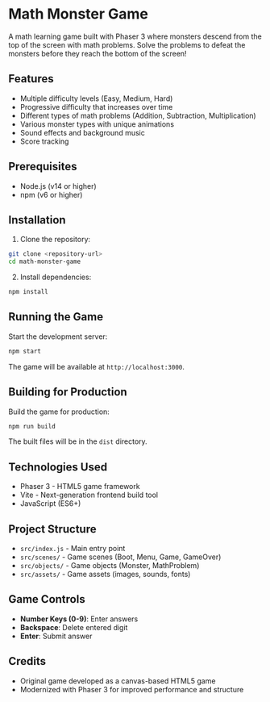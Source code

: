 # Math Monster Game

A math learning game built with Phaser 3 where monsters descend from the top of the screen with math problems. Solve the problems to defeat the monsters before they reach the bottom of the screen!

## Features

- Multiple difficulty levels (Easy, Medium, Hard)
- Progressive difficulty that increases over time
- Different types of math problems (Addition, Subtraction, Multiplication)
- Various monster types with unique animations
- Sound effects and background music
- Score tracking

## Prerequisites

- Node.js (v14 or higher)
- npm (v6 or higher)

## Installation

1. Clone the repository:

```bash
git clone <repository-url>
cd math-monster-game
```

2. Install dependencies:

```bash
npm install
```

## Running the Game

Start the development server:

```bash
npm start
```

The game will be available at `http://localhost:3000`.

## Building for Production

Build the game for production:

```bash
npm run build
```

The built files will be in the `dist` directory.

## Technologies Used

- Phaser 3 - HTML5 game framework
- Vite - Next-generation frontend build tool
- JavaScript (ES6+)

## Project Structure

- `src/index.js` - Main entry point
- `src/scenes/` - Game scenes (Boot, Menu, Game, GameOver)
- `src/objects/` - Game objects (Monster, MathProblem)
- `src/assets/` - Game assets (images, sounds, fonts)

## Game Controls

- **Number Keys (0-9)**: Enter answers
- **Backspace**: Delete entered digit
- **Enter**: Submit answer

## Credits

- Original game developed as a canvas-based HTML5 game
- Modernized with Phaser 3 for improved performance and structure
